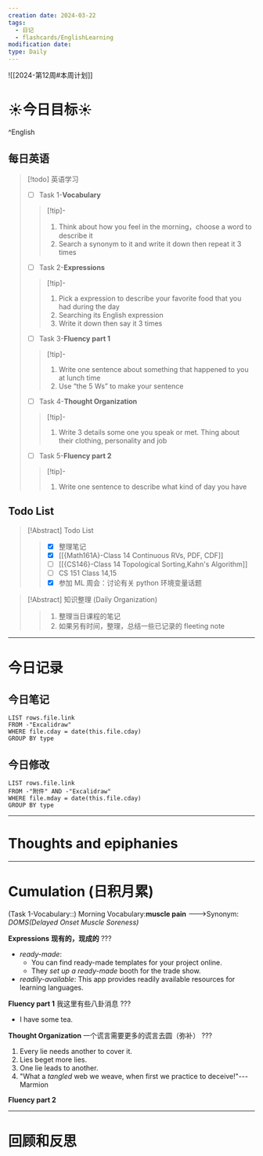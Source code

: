```yaml
---
creation date: 2024-03-22
tags:
  - 日记
  - flashcards/EnglishLearning
modification date: 
type: Daily
---
```

![[2024-第12周#本周计划]]
# ☀今日目标☀
^English
## 每日英语
> [!todo] 英语学习
> - [ ]  Task 1-**Vocabulary**
> >[!tip]- 
> >	1. Think about how you feel in the morning，choose a word to describe it
> >	2. Search a synonym to it and write it down then repeat it 3 times
> - [ ]  Task 2-**Expressions**
> >[!tip]-
> >	1. Pick a expression to describe your favorite food that you had during the day
> >	2. Searching its English expression
> >	3. Write it down then say it 3 times
> - [ ] Task 3-**Fluency part 1**
> > [!tip]-
> >	1. Write one sentence about something that happened to you at lunch time
> >	2. Use “the 5 Ws”  to make your sentence
> - [ ] Task 4-**Thought Organization**
> > [!tip]-
> >	1. Write 3 details some one you speak or met. Thing about their clothing, personality and job
> - [ ] Task 5-**Fluency part 2**
> > [!tip]-
> >	1. Write one sentence to describe what kind of day you have
## Todo List
>[!Abstract] Todo List
>>- [x] 整理笔记
>>	- [x] [[{Math161A}-Class 14 Continuous RVs, PDF, CDF]]
>>	- [ ] [[{CS146}-Class 14 Topological Sorting,Kahn's Algorithm]]
>>	- [ ] CS 151 Class 14,15
>>- [x] 参加 ML 周会：讨论有关 python 环境变量话题

>[!Abstract] 知识整理 (Daily Organization)
>>1. 整理当日课程的笔记 
>> 2. 如果另有时间，整理，总结一些已记录的 fleeting note

---
# 今日记录
## 今日笔记
```dataview
LIST rows.file.link
FROM -"Excalidraw"
WHERE file.cday = date(this.file.cday)
GROUP BY type
```
## 今日修改
```dataview
LIST rows.file.link
FROM -"附件" AND -"Excalidraw"
WHERE file.mday = date(this.file.cday) 
GROUP BY type
```
---
# Thoughts and epiphanies

---
# Cumulation (日积月累)
(Task 1-Vocabulary::) Morning Vocabulary:**muscle pain**  --->Synonym: *DOMS(Delayed Onset Muscle Soreness)*
<!--SR:!2024-05-01,7,230-->

**Expressions**
**现有的，现成的**
???
- *ready-made*:
	- You can find ready-made templates for your project online.
	- They *set up a ready-made* booth for the trade show.
- *readily-available*: This app provides readily available resources for learning languages.
<!--SR:!2024-04-26,2,210-->

**Fluency part 1**
我这里有些八卦消息
???
- I have some tea.
<!--SR:!2024-05-04,18,250-->

**Thought Organization**
一个谎言需要更多的谎言去圆（弥补）
???
1. Every lie needs another to cover it.
2. Lies beget more lies.
3. One lie leads to another.
4. "What a *tangled* web we weave, when first we practice to deceive!"---Marmion
<!--SR:!2024-04-25,1,150-->

**Fluency part 2**

---
# 回顾和反思